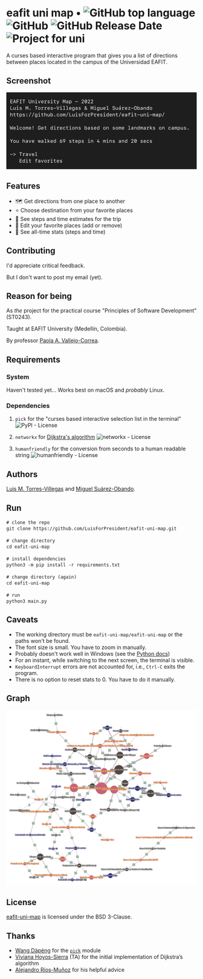 # eafit uni map • ![GitHub top language](https://img.shields.io/github/languages/top/LuisForPresident/eafit-uni-map?style=plastic) ![GitHub](https://img.shields.io/github/license/LuisForPresident/eafit-uni-map?style=plastic) ![GitHub Release Date](https://img.shields.io/github/release-date/LuisForPresident/eafit-uni-map?style=plastic) ![Project for uni](https://img.shields.io/badge/project-for%20uni-yellow?style=plastic)

A curses based interactive program that gives you a list of directions between places located in the campus of the Universidad EAFIT.

## Screenshot

![A screen capture of the main menu of the program.](./images/screenshot.png)

## Features
- 🗺 Get directions from one place to another
- ⭐️ Choose destination from your favorite places
- 💯 See steps and time estimates for the trip
- 📝 Edit your favorite places (add or remove)
- 🧐 See all-time stats (steps and time)

## Contributing
I'd appreciate critical feedback.

But I don't want to post my email (yet).

## Reason for being
As _the_ project for the practical course "Principles of Software Development" (ST0243).

Taught at EAFIT University (Medellín, Colombia).

By professor [Paola A. Vallejo-Correa](https://scholar.google.com/citations?user=S8xNhVoAAAAJ).

## Requirements
### System
Haven't tested yet… Works best on macOS and _probably_ Linux.

### Dependencies
1. `pick` for the "curses based interactive selection list in the terminal" ![PyPI - License](https://img.shields.io/pypi/l/pick?style=flat)

2. `networkx` for [Dijkstra's algorithm](https://en.wikipedia.org/wiki/Dijkstra%27s_algorithm) ![networkx - License](https://img.shields.io/pypi/l/networkx?style=flat)

3. `humanfriendly` for the conversion from seconds to a human readable string ![humanfriendly - License](https://img.shields.io/pypi/l/humanfriendly?style=flat)

## Authors
[Luis M. Torres-Villegas](https://www.github.com/LuisForPresident) and [Miguel Suárez-Obando](https://www.github.com/MSO2023).

## Run
```shell
# clone the repo
git clone https://github.com/LuisForPresident/eafit-uni-map.git

# change directory
cd eafit-uni-map

# install dependencies
python3 -m pip install -r requirements.txt

# change directory (again)
cd eafit-uni-map

# run
python3 main.py
```

## Caveats
- The working directory must be `eafit-uni-map/eafit-uni-map` or the paths won't be found.
- The font size is small. You have to zoom in manually.
- Probably doesn't work well in Windows (see the [Python docs](https://docs.python.org/3/howto/curses.html#what-is-curses))
- For an instant, while switching to the next screen, the terminal is visible.
- `KeyboardInterrupt` errors are not accounted for, i.e., `Ctrl-C` exits the program.
- There is no option to reset stats to 0. You have to do it manually.

## Graph
![A colored version of the graph, generated with graphonline.ru/en](./images/colored-graph.png)

## License
[eafit-uni-map](https://github.com/LuisForPresident/eafit-uni-map/) is licensed under the BSD 3-Clause.

## Thanks
- [Wang Dàpéng](https://github.com/wong2) for the [`pick`](https://pypi.org/project/pick/) module
- [Viviana Hoyos-Sierra](https://github.com/Vivi-Hoyos2710) (TA) for the initial implementation of Dijkstra’s algorithm
- [Alejandro Ríos-Muñoz](https://github.com/alejoriosm04) for his helpful advice
